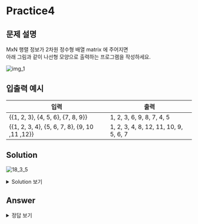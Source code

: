 Practice4
===

문제 설명
---

MxN 행렬 정보가 2차원 정수형 배열 matrix 에 주어지면  
아래 그림과 같이 나선형 모양으로 출력하는 프로그램을 작성하세요.

![img_1](https://user-images.githubusercontent.com/76902448/188673952-9f350530-ca98-4531-bc80-f82eeaa3d192.png)

입출력 예시
---
|입력|출력|
|---|---|
|{{1, 2, 3}, {4, 5, 6}, {7, 8, 9}}|1, 2, 3, 6, 9, 8, 7, 4, 5|
|{{1, 2, 3, 4}, {5, 6, 7, 8}, {9, 10 ,11 ,12}}|1, 2, 3, 4, 8, 12, 11, 10, 9, 5, 6, 7|


Solution
---
![18_3_5](https://user-images.githubusercontent.com/76902448/188669375-32229f74-b73b-4a4f-be6a-5c081e8725f2.png)

<details>
<summary>Solution 보기</summary>
<div markdown="1">

<h4> 🍑 키워드 : rowStart, rowEnd, colStart, colEnd </h4>
<h4> 🍑 그림 꼭 그려가면서 생각하기 🍑</h4>

colStart <= colEnd, rowStart <= rowEnd 인지 비교하기

 

</div>
</details>

Answer
---
<details>
<summary>정답 보기</summary>
<div markdown="1">

``` java
import java.util.ArrayList;

public class Practice4 {
    public static ArrayList<Integer> solution(int[][] matrix) {
        if (matrix == null || matrix.length == 0) {
            return null;
        }

        ArrayList<Integer> result = new ArrayList<Integer>();
        int rowStart = 0;
        int rowEnd = matrix.length - 1;
        int colStart = 0;
        int colEnd = matrix[0].length - 1;

        while(rowStart <= rowEnd && colStart <= colEnd) {
            for (int i = colStart; i <= colEnd; i++) { // 첫줄 오른쪽 방향
                result.add(matrix[rowStart][i]);
            }
            rowStart++;

            for (int i = rowStart; i <= rowEnd; i++) {   // colEnd 오른쪽 아랫방향
                result.add(matrix[i][colEnd]);
            }
            colEnd--;

            if(rowStart <= rowEnd) {
                for (int i = colEnd; i >= colStart; i--) {  // 마지막줄 왼쪽방향
                    result.add(matrix[rowEnd][i]);
                }
            }
            rowEnd--;

            if(colStart <= colEnd) {
                for (int i = rowEnd; i >= rowStart; i--) {   // 왼쪽 위로 올라가는 방향
                    result.add(matrix[i][colStart]);
                }
            }
            colStart++;
        }

        return result;
    }

    public static void main(String[] args) {
        // Test code
        int[][] matrix = {{1, 2, 3}, {4, 5, 6}, {7, 8, 9}};
        System.out.println((solution(matrix)));

        matrix = new int[][]{{1, 2, 3, 4}, {5, 6, 7, 8}, {9, 10, 11, 12}};
        System.out.println((solution(matrix)));
    }
}

```


</div>
</details>

